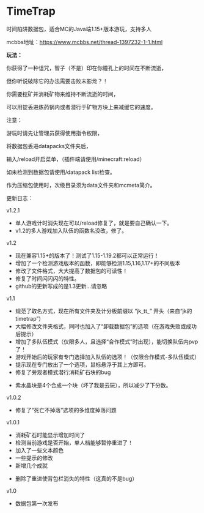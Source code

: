 # TimeTrap
时间陷阱数据包，适合MC的Java端1.15+版本游玩，支持多人

mcbbs地址：https://www.mcbbs.net/thread-1397232-1-1.html

**玩法：**

你获得了一种诅咒，智子（不是）印在你瞳孔上的时间在不断流逝，

但你听说破除它的办法需要击败末影龙？！


你需要挖矿并消耗矿物来维持不断流逝的时间，

可以用锭丢进炼药锅内或者潜行于矿物方块上来减缓它的速度。

注意：

游玩时请先让管理员获得使用指令权限，

将数据包丢进datapacks文件夹后，

输入/reload开启菜单，（插件端请使用/minecraft:reload）

如未检测到数据包请使用/datapack list检查。

作为压缩包使用时，次级目录须为data文件夹和mcmeta简介。


更新日志：

v1.2.1
+ 单人游戏计时消失现在可以/reload修复了，就是要自己确认一下。
+ v1.2的多人游戏加入队伍的函数名没改，修了。


v1.2

+ 现在兼容1.15+的版本了！测试了1.15-1.19.2都可以正常运行！
+ 增加了一个检测游戏版本的函数，即能够检测1.15,1.16,1.17+的不同版本
+ 修改了文件格式，大大提高了数据包的可读性！
+ 修复了时间闪闪闪的特性。
+ github的更新写成的是1.3更新...请忽略


v1.1

+ 规范了取名方式，现在所有文件夹及计分板前缀以 “jk_tt_” 开头（来自“jk的timetrap”）
+ 大幅修改文件夹格式，同时也加入了“卸载数据包”的选项（在游戏失败或成功后提示）
+ 增加了多队伍模式（仅限多人，且选择“合作模式”时出现），能切换队伍内pvp了！
+ 游戏开始后的玩家有专门选择加入队伍的选项！（仅限合作模式-多队伍模式）
+ 提示现在专门放出了一个选项，鼠标悬浮于其上方即可。
+ 修复了旁观者模式潜行消耗矿石块的bug
- 紫水晶块是4个合成一个块（坏了我是云玩），所以减少了下分数。


v1.0.2

+ 修复了“死亡不掉落”选项的多维度掉落问题


v1.0.1

+ 消耗矿石时能显示增加时间了
+ 检测当前游戏是否开始，单人档能够暂停重进了！
+ 加入了一些文本颜色
+ 一些提示的修改
+ 新增几个成就
- 删除了重进使背包栏消失的特性（这真的不是bug）

v1.0

+ 数据包第一次发布